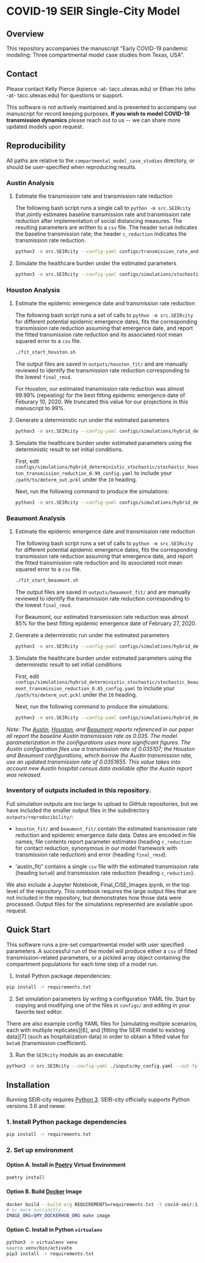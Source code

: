 # COVID-19 SEIR Single-City Model

## Overview

This repository accompanies the manuscript "Early COVID-19 pandemic modeling: Three compartmental model case studies from Texas, USA".

## Contact

Please contact Kelly Pierce (kpierce -at- tacc.utexas.edu) or Ethan Ho (eho -at- tacc.utexas.edu) for questions or support.

This software is not actively maintained and is presented to accompany our manuscript for record keeping purposes. **If you wish to model COVID-19 transmission dynamics** please reach out to us -- we can share more updated models upon request.

## Reproducibility

All paths are relative to the `compartmental_model_case_studies` directory, or should be user-specified when reproducing results.

### Austin Analysis

1. Estimate the transmission rate and transmission rate reduction

	The following bash script runs a single call to `python -m src.SEIRcity` that jointly estimates baseline transmission rate and transmission rate reduction after implementation of social distancing measures. The resulting parameters are written to a `csv` file. The header `beta0` indicates the baseline transmission rate; the header `c_reduction` indicates the transmission rate reduction.
	
	```bash
	python3 -m src.SEIRcity --config-yaml configs/transmission_rate_and_reduction/austin_fit_trans_rate_and_reduction.yaml --out-fp </path/to/output.csv>
	```

2. Simulate the healthcare burden under the estimated parameters

	```bash
	python3 -m src.SEIRcity --config-yaml configs/simulations/stochastic/Austin_transmission_reduction_0.94_config.yaml --out-fp </path/to/sim_out.pckl>
	```

### Houston Analysis

1. Estimate the epidemic emergence date and transmission rate reduction

	The following bash script runs a set of calls to `python -m src.SEIRcity` for different potential epidemic emergence dates, fits the corresponding transmission rate reduction assuming that emergence date, and report the fitted transmission rate reduction and its associated root mean squared error to a `csv` file.
	
	```bash
	./fit_start_houston.sh
	```
	
	The output files are saved in `outputs/houston_fit/` and are manually reviewed to identify the transmission rate reduction corresponding to the lowest `final_rmsd`.
	
	For Houston, our estimated transmission rate reduction was almost 99.99% (repeating) for the best fitting epidemic emergence date of Feburary 10, 2020. We truncated this value for our projections in this manuscript to 99%.
	
2. Generate a deterministic run under the estimated parameters

	```bash
	python3 -m src.SEIRcity --config-yaml configs/simulations/hybrid_deterministic_stochastic/deterministic_houston_transmission_reduction_0.99_config.yaml --out-fp </path/to/determ_out.pckl>
	```
	
3. Simulate the healthcare burden under estimated parameters using the deterministic result to set initial conditions.

	First, edit `configs/simulations/hybrid_deterministic_stochastic/stochastic_houston_transmission_reduction_0.99_config.yaml` to include your `/path/to/determ_out.pckl` under the `I0` heading.
	
	Next, run the following command to produce the simulations:

	```bash
	python3 -m src.SEIRcity --config-yaml configs/simulations/hybrid_deterministic_stochastic/stochastic_houston_transmission_reduction_0.99_config.yaml --out-fp </path/to/sim_out.pckl>
	```

### Beaumont Analysis

1. Estimate the epidemic emergence date and transmission rate reduction

	The following bash script runs a set of calls to `python -m src.SEIRcity` for different potential epidemic emergence dates, fits the corresponding transmission rate reduction assuming that emergence date, and report the fitted transmission rate reduction and its associated root mean squared error to a `csv` file.
	
	```bash
	./fit_start_beaumont.sh
	```
	
	The output files are saved in `outputs/beaumont_fit/` and are manually reviewed to identify the transmission rate reduction corresponding to the lowest `final_rmsd`.
	
	For Beaumont, our estimated transmission rate reduction was almost 85% for the best fitting epidemic emergence date of February 27, 2020. 	
2. Generate a deterministic run under the estimated parameters

	```bash
	python3 -m src.SEIRcity --config-yaml configs/simulations/hybrid_deterministic_stochastic/deterministic_houston_transmission_reduction_0.99_config.yaml --out-fp </path/to/determ_out.pckl>
	```
	
3. Simulate the healthcare burden under estimated parameters using the deterministic result to set initial conditions

	First, edit `configs/simulations/hybrid_deterministic_stochastic/stochastic_beaumont_transmission_reduction_0.85_config.yaml` to include your `/path/to/determ_out.pckl` under the `I0` heading.
	
	Next, run the following command to produce the simulations:

	```bash
	python3 -m src.SEIRcity --config-yaml configs/simulations/hybrid_deterministic_stochastic/stochastic_beaumont_transmission_reduction_0.85_config.yaml --out-fp </path/to/sim_out.pckl>
	```
*Note: The [Austin](https://cid.utexas.edu/sites/default/files/cid/files/covid-19_analysis_for_austin_april_20_2020.pdf?m=1587474298), [Houston](https://sites.cns.utexas.edu/sites/default/files/cid/files/houston_covid-19_healthcare_demand_projections.pdf?m=1588108988), and [Beaumont](https://sites.cns.utexas.edu/sites/default/files/cid/files/beaumont_healthcare_demand_projections.pdf?m=1588251994) reports referenced in our paper all report the baseline Austin transmission rate as 0.035. The model parameterization in the configurations uses more significant figures. The Austin configuration files use a transmission rate of 0.035107; the Houston and Beaumont configurations, which borrow the Austin transmission rate, use an updated transmission rate of 0.0351655. This value takes into account new Austin hospital census data available after the Austin report was released.*

### Inventory of outputs included in this repository.

Full simulation outputs are too large to upload to GitHub repositories, but we have included the smaller output files in the subdirectory `outputs/reproducibility/`:

- `houston_fit/` and `beaumont_fit/` contain the estimated transmission rate reduction and epidemic emergence date data. Dates are encoded in file names; file contents report parameter estimates (heading `c_reduction` for contact reduction, synonymous in our model framework with transmission rate reduction) and error (heading `final_rmsd`).

- 'austin_fit/' contains a single `csv` file with the estimated transmission rate (heading `beta0`) and transmission rate reduction (heading `c_reduction`).

We also include a Jupyter Notebook, Final_CiSE_Images.ipynb, in the top level of the repository. This notebook requires the large output files that are not included in the repository, but demonstrates how those data were processed. Output files for the simulations represented are available upon request.

## Quick Start

This software runs a pre-set compartmental model with user specified parameters. A successful run of the model will produce either a `csv` of fitted transmission-related parameters, or a pickled array object containing the compartment populations for each time step of a model run.

1. Install Python package dependencies:

```bash
pip install -r requirements.txt
```

2. Set simulation parameters by writing a configuration YAML file. Start by copying and modifying one of the files in `configs/` and editing in your favorite text editor.

There are also example config YAML files for [simulating multiple scenarios, each with multiple replicates][6], and [fitting the SEIR model to existing data][7] (such as hospitalization data) in order to obtain a fitted value for `beta0` (transmission coefficient).

3. Run the `SEIRcity` module as an executable:

```bash
python3 -m src.SEIRcity --config-yaml ./inputs/my_config.yaml --out-fp ./outputs/my_xarray_dataarray.pckl --threads 48
```

## Installation

Running SEIR-city requires [Python 3](https://www.python.org/). SEIR-city officially supports Python versions 3.6 and newer.

### 1. Install Python package dependencies

```bash
pip install -r requirements.txt
```

### 2. Set up environment

#### Option A. Install in [Poetry](https://python-poetry.org/) Virtual Environment

```bash
poetry install
```

#### Option B. Build [Docker](https://www.docker.com/) Image

```bash
docker build --build-arg REQUIREMENTS=requirements.txt -t covid-seir:1.1.0 -f Dockerfile .
# or more succinctly...
IMAGE_ORG=$MY_DOCKERHUB_ORG make image
```

#### Option C. Install in Python `virtualenv`

```bash
python3 -m virtualenv venv
source venv/bin/activate
pip3 install -r requirements.txt
```
